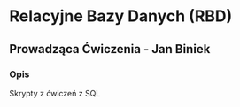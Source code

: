 # Relacyjne Bazy Danych (RBD)
## Prowadząca Ćwiczenia - Jan Biniek
### Opis
Skrypty z ćwiczeń z SQL


